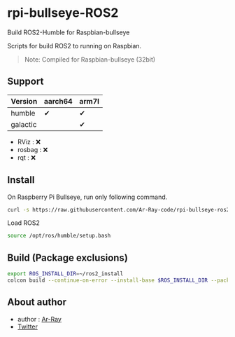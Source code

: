 # rpi-bullseye-ROS2

Build ROS2-Humble for Raspbian-bullseye

Scripts for build ROS2 to running on Raspbian.

> Note: Compiled for Raspbian-bullseye (32bit)

## Support

| Version | aarch64 | arm7l |
| --- | --- | --- |
| humble | ✔ | ✔ |
| galactic | | ✔ |

- RViz : ❌
- rosbag : ❌
- rqt : ❌


## Install

On Raspberry Pi Bullseye, run only following command.

```bash
curl -s https://raw.githubusercontent.com/Ar-Ray-code/rpi-bullseye-ros2/main/install.bash | bash
```

Load ROS2

```bash
source /opt/ros/humble/setup.bash
```

## Build (Package exclusions)

```bash
export ROS_INSTALL_DIR=~/ros2_install
colcon build --continue-on-error --install-base $ROS_INSTALL_DIR --packages-skip-up-to rviz_ogre_vendor rviz_rendering rviz_common rviz_rendering_tests rviz_visual_testing_framework rviz2 rosbag2_transpor rosbag2_transport rosbag2_py ros2bag rqt_bag
```

## About author

- author : [Ar-Ray](https://github.com/Ar-Ray-code)
- [Twitter](https://twitter.com/Ray255Ar)
